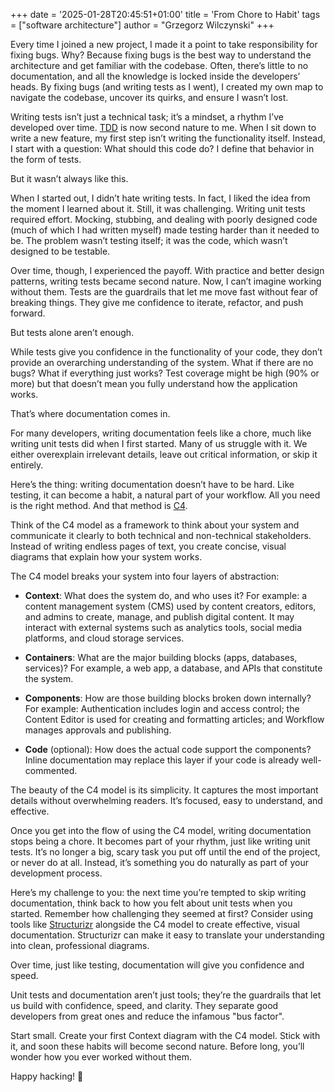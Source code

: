 +++
date = '2025-01-28T20:45:51+01:00'
title = 'From Chore to Habit'
tags = ["software architecture"]
author = "Grzegorz Wilczynski"
+++

Every time I joined a new project, I made it a point to take responsibility for fixing bugs. Why? Because fixing bugs is the best way to understand the architecture and get familiar with the codebase. Often, there’s little to no documentation, and all the knowledge is locked inside the developers’ heads. By fixing bugs (and writing tests as I went), I created my own map to navigate the codebase, uncover its quirks, and ensure I wasn’t lost.

Writing tests isn’t just a technical task; it’s a mindset, a rhythm I’ve developed over time. [TDD](https://martinfowler.com/bliki/TestDrivenDevelopment.html) is now second nature to me. When I sit down to write a new feature, my first step isn’t writing the functionality itself. Instead, I start with a question: What should this code do? I define that behavior in the form of tests.

But it wasn’t always like this.

When I started out, I didn’t hate writing tests. In fact, I liked the idea from the moment I learned about it. Still, it was challenging. Writing unit tests required effort. Mocking, stubbing, and dealing with poorly designed code (much of which I had written myself) made testing harder than it needed to be. The problem wasn’t testing itself; it was the code, which wasn’t designed to be testable.

Over time, though, I experienced the payoff. With practice and better design patterns, writing tests became second nature. Now, I can’t imagine working without them. Tests are the guardrails that let me move fast without fear of breaking things. They give me confidence to iterate, refactor, and push forward.

But tests alone aren’t enough.

While tests give you confidence in the functionality of your code, they don’t provide an overarching understanding of the system. What if there are no bugs? What if everything just works? Test coverage might be high (90% or more) but that doesn’t mean you fully understand how the application works.

That’s where documentation comes in.

For many developers, writing documentation feels like a chore, much like writing unit tests did when I first started. Many of us struggle with it. We either overexplain irrelevant details, leave out critical information, or skip it entirely.

Here’s the thing: writing documentation doesn’t have to be hard. Like testing, it can become a habit, a natural part of your workflow. All you need is the right method. And that method is [C4](https://c4model.com/).

Think of the C4 model as a framework to think about your system and communicate it clearly to both technical and non-technical stakeholders. Instead of writing endless pages of text, you create concise, visual diagrams that explain how your system works.

The C4 model breaks your system into four layers of abstraction:

- **Context**: What does the system do, and who uses it? For example: a content management system (CMS) used by content creators, editors, and admins to create, manage, and publish digital content. It may interact with external systems such as analytics tools, social media platforms, and cloud storage services.

- **Containers**: What are the major building blocks (apps, databases, services)? For example, a web app, a database, and APIs that constitute the system.

- **Components**: How are those building blocks broken down internally? For example: Authentication includes login and access control; the Content Editor is used for creating and formatting articles; and Workflow manages approvals and publishing.

- **Code** (optional): How does the actual code support the components? Inline documentation may replace this layer if your code is already well-commented.

The beauty of the C4 model is its simplicity. It captures the most important details without overwhelming readers. It’s focused, easy to understand, and effective.

Once you get into the flow of using the C4 model, writing documentation stops being a chore. It becomes part of your rhythm, just like writing unit tests. It’s no longer a big, scary task you put off until the end of the project, or never do at all. Instead, it’s something you do naturally as part of your development process.

Here’s my challenge to you: the next time you’re tempted to skip writing documentation, think back to how you felt about unit tests when you started. Remember how challenging they seemed at first? Consider using tools like [Structurizr](https://structurizr.com/) alongside the C4 model to create effective, visual documentation. Structurizr can make it easy to translate your understanding into clean, professional diagrams.

Over time, just like testing, documentation will give you confidence and speed.

Unit tests and documentation aren’t just tools; they’re the guardrails that let us build with confidence, speed, and clarity. They separate good developers from great ones and reduce the infamous "bus factor".

Start small. Create your first Context diagram with the C4 model. Stick with it, and soon these habits will become second nature. Before long, you’ll wonder how you ever worked without them.

Happy hacking! 🚀
